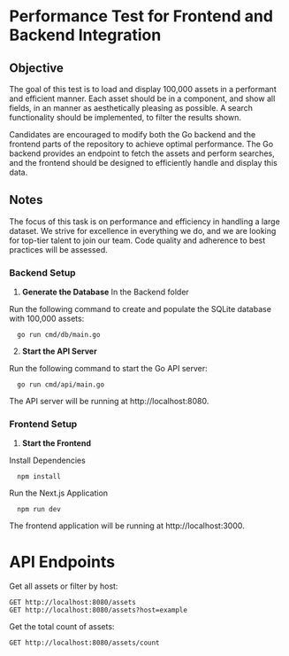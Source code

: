 # Performance Test for Frontend and Backend Integration

## Objective

The goal of this test is to load and display 100,000 assets in a performant and efficient manner.
Each asset should be in a component, and show all fields, in an manner as aesthetically pleasing as possible.
A search functionality should be implemented, to filter the results shown.

Candidates are encouraged to modify both the Go backend and the frontend parts of the repository to achieve optimal performance.
The Go backend provides an endpoint to fetch the assets and perform searches, and the frontend should be designed to efficiently handle and display this data.

## Notes

The focus of this task is on performance and efficiency in handling a large dataset.
We strive for excellence in everything we do, and we are looking for top-tier talent to join our team.
Code quality and adherence to best practices will be assessed.

### Backend Setup

1. **Generate the Database**
In the Backend folder

Run the following command to create and populate the SQLite database with 100,000 assets:
      
      go run cmd/db/main.go

2. **Start the API Server**

Run the following command to start the Go API server:

      go run cmd/api/main.go

The API server will be running at http://localhost:8080.

### Frontend Setup

1. **Start the Frontend**

Install Dependencies
     
      npm install

Run the Next.js Application

      npm run dev

The frontend application will be running at http://localhost:3000.

# API Endpoints

Get all assets or filter by host:

    GET http://localhost:8080/assets
    GET http://localhost:8080/assets?host=example

Get the total count of assets:

    GET http://localhost:8080/assets/count

